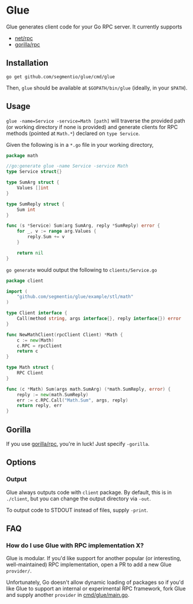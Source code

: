 # Glue

Glue generates client code for your Go RPC server. It currently supports
- [net/rpc]
- [gorilla/rpc]


## Installation

`go get github.com/segmentio/glue/cmd/glue`

Then, `glue` should be available at `$GOPATH/bin/glue` (ideally, in your `$PATH`).


## Usage

`glue -name=Service -service=Math [path]` will traverse the provided path (or working
directory if none is provided) and generate clients for RPC methods
(pointed at `Math.*`) declared on `type Service`.

Given the following is in a `*.go` file in your working directory,

```go
package math

//go:generate glue -name Service -service Math
type Service struct{}

type SumArg struct {
	Values []int
}

type SumReply struct {
	Sum int
}

func (s *Service) Sum(arg SumArg, reply *SumReply) error {
	for _, v := range arg.Values {
		reply.Sum += v
	}

	return nil
}
```

`go generate` would output the following to `clients/Service.go`

```go
package client

import (
	"github.com/segmentio/glue/example/stl/math"
)

type Client interface {
	Call(method string, args interface{}, reply interface{}) error
}

func NewMathClient(rpcClient Client) *Math {
	c := new(Math)
	c.RPC = rpcClient
	return c
}

type Math struct {
	RPC Client
}

func (c *Math) Sum(args math.SumArg) (*math.SumReply, error) {
	reply := new(math.SumReply)
	err := c.RPC.Call("Math.Sum", args, reply)
	return reply, err
}
```

## Gorilla

If you use [gorilla/rpc], you're in luck! Just specify `-gorilla`.


## Options

### Output
Glue always outputs code with `client` package. By default, this is in `./client`, but
you can change the output directory via `-out`.

To output code to STDOUT instead of files, supply `-print`.


## FAQ

### How do I use Glue with RPC implementation X?
Glue is modular. If you'd like support for another popular (or interesting, well-maintained)
RPC implementation, open a PR to add a new Glue `provider/`.

Unfortunately, Go doesn't allow dynamic loading of packages so if you'd like Glue
to support an internal or experimental RPC framework, fork Glue and supply another
`provider` in [cmd/glue/main.go](https://github.com/segmentio/glue/blob/master/cmd/glue/main.go).


[net/rpc]: https://golang.org/pkg/net/rpc/
[gorilla/rpc]: https://github.com/gorilla/rpc
